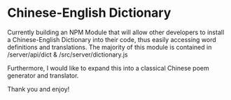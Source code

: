 # Chinese-English Dictionary

Currently building an NPM Module that will allow other developers to install a Chinese-English Dictionary into their code, thus easily accessing word definitions and translations. The majority of this module is contained in /server/api/dict & /src/server/dictionary.js

Furthermore, I would like to expand this into a classical Chinese poem generator and translator. 

Thank you and enjoy!
